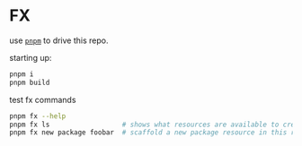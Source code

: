# FX

use [`pnpm`](https://pnpm.io/) to drive this repo.

starting up:
```bash
pnpm i
pnpm build
```

test fx commands
```bash
pnpm fx --help
pnpm fx ls                  # shows what resources are available to create
pnpm fx new package foobar  # scaffold a new package resource in this repo
```
